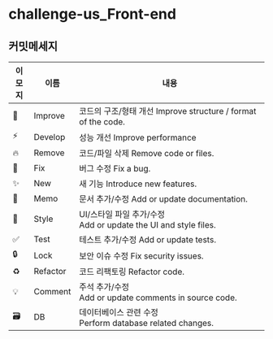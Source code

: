 # challenge-us_Front-end

## 커밋메세지

|이모지|이름|내용|
|---|--|---|
|🎨|Improve| 코드의 구조/형태 개선 Improve structure / format of the code.|
|⚡️|Develop|성능 개선 Improve performance|
|🔥|Remove|코드/파일 삭제 Remove code or files.|
|🐛|Fix|버그 수정 Fix a bug.|
|✨|New|새 기능 Introduce new features.|
|📝|Memo|문서 추가/수정 Add or update documentation.
|💄|Style|UI/스타일 파일 추가/수정 Add or update the UI and style files.|
|✅|Test|테스트 추가/수정 Add or update tests.|
|🔒|Lock|보안 이슈 수정 Fix security issues.|
|♻️|Refactor|코드 리팩토링 Refactor code.|
|💡|Comment|주석 추가/수정 Add or update comments in source code.|
|🗃|DB|데이터베이스 관련 수정 Perform database related changes.|
